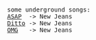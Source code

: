 <samp>
  some underground songs:
  <br>
  <a href="https://www.youtube.com/watch?v=dJdqn5v4Dkw" target="_blank">ASAP</a>&nbsp;&nbsp;-> New Jeans
  <br>
  <a href="https://www.youtube.com/watch?v=pSUydWEqKwE" target="_blank">Ditto</a> -> New Jeans
  <br>
  <a href="https://www.youtube.com/watch?v=sVTy_wmn5SU" target="_blank">OMG</a>&nbsp;&nbsp;&nbsp;-> New Jeans
</samp>
